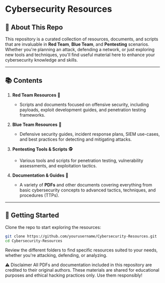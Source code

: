 # Cybersecurity Resources

## 🎯 About This Repo

This repository is a curated collection of resources, documents, and scripts that are invaluable in **Red Team**, **Blue Team**, and **Pentesting** scenarios. Whether you're planning an attack, defending a network, or just exploring new tools and techniques, you'll find useful material here to enhance your cybersecurity knowledge and skills.

---

## 📚 Contents

1. **Red Team Resources** 🔴  
   - Scripts and documents focused on offensive security, including payloads, exploit development guides, and penetration testing frameworks.

2. **Blue Team Resources** 🔵  
   - Defensive security guides, incident response plans, SIEM use-cases, and best practices for detecting and mitigating attacks.

3. **Pentesting Tools & Scripts** 🕵️  
   - Various tools and scripts for penetration testing, vulnerability assessments, and exploitation tactics.

4. **Documentation & Guides** 📖  
   - A variety of **PDFs** and other documents covering everything from basic cybersecurity concepts to advanced tactics, techniques, and procedures (TTPs).

---

## 🚀 Getting Started

Clone the repo to start exploring the resources:

```bash
git clone https://github.com/yourusername/Cybersecurity-Resources.git
cd Cybersecurity-Resources
```
Review the different folders to find specific resources suited to your needs, whether you're attacking, defending, or analyzing.

⚠️ Disclaimer
All PDFs and documentation included in this repository are credited to their original authors. These materials are shared for educational purposes and ethical hacking practices only. Use them responsibly!
